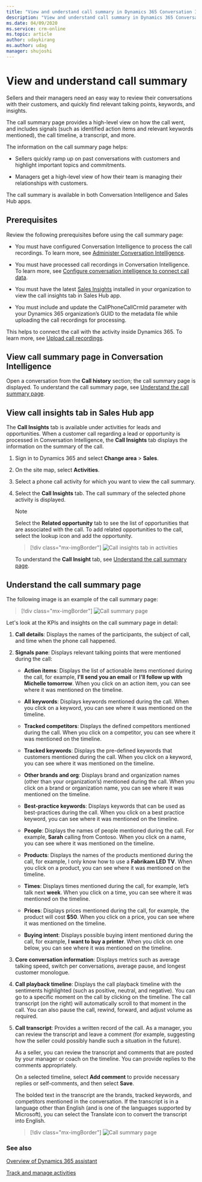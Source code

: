```yaml
---
title: "View and understand call summary in Dynamics 365 Conversation Intelligence | MicrosoftDocs"
description: "View and understand call summary in Dynamics 365 Conversation Intelligence."
ms.date: 04/09/2020
ms.service: crm-online
ms.topic: article
author: udaykirang
ms.author: udag
manager: shujoshi
---
```


# View and understand call summary  

Sellers and their managers need an easy way to review their conversations with their customers, and quickly find relevant talking points, keywords, and insights.

The call summary page provides a high-level view on how the call went, and includes signals (such as identified action items and relevant keywords mentioned), the call timeline, a transcript, and more.

The information on the call summary page helps:

- Sellers quickly ramp up on past conversations with customers and highlight important topics and commitments.

- Managers get a high-level view of how their team is managing their relationships with customers.

The call summary is available in both Conversation Intelligence and Sales Hub apps.

## Prerequisites

Review the following prerequisites before using the call summary page:

- You must have configured Conversation Intelligence to process the call recordings. To learn more, see [Administer Conversation Intelligence](intro-admin-guide-sales-insights.md#administer-conversation-intelligence).

- You must have processed call recordings in Conversation Intelligence. To learn more, see [Configure conversation intelligence to connect call data](configure-conversation-intelligence-call-data.md).

- You must have the latest [Sales Insights](https://appsource.microsoft.com/product/dynamics-365/mscrm.70b76f06-f739-4808-bd58-b5674a0a42d4?tab=Overview) installed in your organization to view the call insights tab in Sales Hub app. 

- You must include and update the CallPhoneCallCrmId parameter with your Dynamics 365 organization’s GUID to the metadata file while uploading the call recordings for processing. 

This helps to connect the call with the activity inside Dynamics 365. To learn more, see [Upload call recordings](configure-conversation-intelligence-call-data.md#upload-call-recordings).

## View call summary page in Conversation Intelligence

Open a conversation from the **Call history** section; the call summary page is displayed. To understand the call summary page, see [Understand the call summary page](#understand-the-call-summary-page). 

## View call insights tab in Sales Hub app

The **Call Insights** tab is available under activities for leads and opportunities. When a customer call regarding a lead or opportunity is processed in Conversation Intelligence, the **Call Insights** tab displays the information on the summary of the call. 

1.	Sign in to Dynamics 365 and select **Change area** > **Sales**.

2.	On the site map, select **Activities**. 

3.	Select a phone call activity for which you want to view the call summary.

4.	Select the **Call Insights** tab. The call summary of the selected phone activity is displayed. 

    >[!NOTE]
    >Select the **Related opportunity** tab to see the list of opportunities that are associated with the call. To add related opportunities to the call, select the lookup icon and add the opportunity.

    > [!div class="mx-imgBorder"]
    > ![Call insights tab in activities](media/si-app-activities-call-insights-tab.png "Call insights tab in activities")

    To understand the **Call Insight** tab, see [Understand the call summary page](#understand-the-call-summary-page).

## Understand the call summary page

The following image is an example of the call summary page:

> [!div class="mx-imgBorder"]
> ![Call summary page](media/si-app-call-summary-page.png "Call summary page")

Let's look at the KPIs and insights on the call summary page in detail:

1.	**Call details**: Displays the names of the participants, the subject of call, and time when the phone call happened.

2.	**Signals pane**: Displays relevant talking points that were mentioned during the call:

    -	**Action items**: Displays the list of actionable items mentioned during the call, for example, **I'll send you an email** or **I'll follow up with Michelle tomorrow**. When you click on an action item, you can see where it was mentioned on the timeline.

    -	**All keywords**: Displays keywords mentioned during the call. When you click on a keyword, you can see where it was mentioned on the timeline.

    -	**Tracked competitors**: Displays the defined competitors mentioned during the call. When you click on a competitor, you can see where it was mentioned on the timeline.

    -	**Tracked keywords**: Displays the pre-defined keywords that customers mentioned during the call. When you click on a keyword, you can see where it was mentioned on the timeline.

    -	**Other brands and org**: Displays brand and organization names (other than your organization’s) mentioned during the call. When you click on a brand or organization name, you can see where it was mentioned on the timeline. 

    -	**Best-practice keywords**: Displays keywords that can be used as best-practices during the call. When you click on a best practice keyword, you can see where it was mentioned on the timeline.

    -	**People**: Displays the names of people mentioned during the call. For example, **Sarah** calling from Contoso. When you click on a name, you can see where it was mentioned on the timeline.

    -	**Products**: Displays the names of the products mentioned during the call, for example, I only know how to use a **Fabrikam LED TV**. When you click on a product, you can see where it was mentioned on the timeline.

    -	**Times**: Displays times mentioned during the call, for example, let’s talk next **week**. When you click on a time, you can see where it was mentioned on the timeline.

    -	**Prices**: Displays prices mentioned during the call, for example, the product will cost **$50**. When you click on a price, you can see where it was mentioned on the timeline.

    -	**Buying intent**: Displays possible buying intent mentioned during the call, for example, **I want to buy a printer**. When you click on one below, you can see where it was mentioned on the timeline.

3.	**Core conversation information**: Displays metrics such as average talking speed, switch per conversations, average pause, and longest customer monologue.

4.	**Call playback timeline**: Displays the call playback timeline with the sentiments highlighted (such as positive, neutral, and negative). You can go to a specific moment on the call by clicking on the timeline. The call transcript (on the right) will automatically scroll to that moment in the call. You can also pause the call, rewind, forward, and adjust volume as required. 

5.	**Call transcript**: Provides a written record of the call. As a manager, you can review the transcript and leave a comment (for example, suggesting how the seller could possibly handle such a situation in the future). 

    As a seller, you can review the transcript and comments that are posted by your manager or coach on the timeline. You can provide replies to the comments appropriately.

    On a selected timeline, select **Add comment** to provide necessary replies or self-comments, and then select **Save**. 

    The bolded text in the transcript are the brands, tracked keywords, and competitors mentioned in the conversation. If the transcript is in a language other than English (and is one of the languages supported by Microsoft), you can select the Translate icon to convert the transcript into English.

    > [!div class="mx-imgBorder"]
    > ![Call summary page](media/si-app-call-summary-page-translate.png "Call summary page")


### See also

[Overview of Dynamics 365 assistant](overview-dynamics-365-assistant-app-teams.md)

[Track and manage activities](https://docs.microsoft.com/dynamics365/sales-enterprise/manage-activities)
